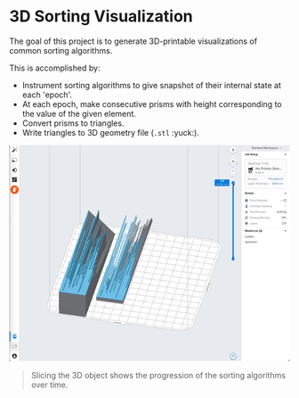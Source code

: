 # 3D Sorting Visualization

The goal of this project is to generate 3D-printable visualizations of common sorting algorithms. 

This is accomplished by:
 - Instrument sorting algorithms to give snapshot of their internal state at each 'epoch'.
 - At each epoch, make consecutive prisms with height corresponding to the value of the given element.
 - Convert prisms to triangles.
 - Write triangles to 3D geometry file (`.stl` :yuck:).


![](assets/slicing.gif)

> Slicing the 3D object shows the progression of the sorting algorithms over time.

